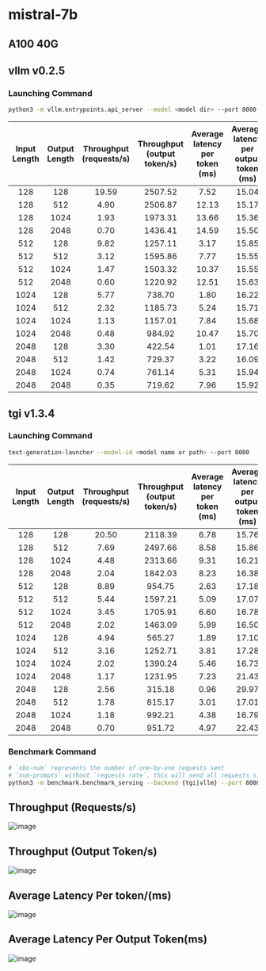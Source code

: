 
# mistral-7b

## A100 40G

## vllm v0.2.5

### Launching Command
```sh
python3 -m vllm.entrypoints.api_server --model <model dir> --port 8080 --disable-log-requests
```

| Input Length | Output Length | Throughput (requests/s) | Throughput (output token/s) | Average latency per token (ms) | Average latency per output token (ms) |
| :----------: | :-----------: | :---------------------: | :-------------------------: | :----------------------------: | :-----------------------------------: |
|     128      |      128      |          19.59          |           2507.52           |              7.52              |                 15.04                 |
|     128      |      512      |          4.90           |           2506.87           |             12.13              |                 15.17                 |
|     128      |     1024      |          1.93           |           1973.31           |             13.66              |                 15.36                 |
|     128      |     2048      |          0.70           |           1436.41           |             14.59              |                 15.50                 |
|     512      |      128      |          9.82           |           1257.11           |              3.17              |                 15.85                 |
|     512      |      512      |          3.12           |           1595.86           |              7.77              |                 15.55                 |
|     512      |     1024      |          1.47           |           1503.32           |             10.37              |                 15.55                 |
|     512      |     2048      |          0.60           |           1220.92           |             12.51              |                 15.63                 |
|     1024     |      128      |          5.77           |           738.70            |              1.80              |                 16.22                 |
|     1024     |      512      |          2.32           |           1185.73           |              5.24              |                 15.71                 |
|     1024     |     1024      |          1.13           |           1157.01           |              7.84              |                 15.68                 |
|     1024     |     2048      |          0.48           |           984.92            |             10.47              |                 15.70                 |
|     2048     |      128      |          3.30           |           422.54            |              1.01              |                 17.16                 |
|     2048     |      512      |          1.42           |           729.37            |              3.22              |                 16.09                 |
|     2048     |     1024      |          0.74           |           761.14            |              5.31              |                 15.94                 |
|     2048     |     2048      |          0.35           |           719.62            |              7.96              |                 15.92                 |

## tgi v1.3.4

### Launching Command

```sh
text-generation-launcher --model-id <model name or path> --port 8080  --max-batch-prefill-tokens 4096 --max-input-length 4096 --max-total-tokens 8192 --max-concurrent-requests 1024
```

| Input Length | Output Length | Throughput (requests/s) | Throughput (output token/s) | Average latency per token (ms) | Average latency per output token (ms) |
| :----------: | :-----------: | :---------------------: | :-------------------------: | :----------------------------: | :-----------------------------------: |
|     128      |      128      |          20.50          |           2118.39           |              6.78              |                 15.76                 |
|     128      |      512      |          7.69           |           2497.66           |              8.58              |                 15.86                 |
|     128      |     1024      |          4.48           |           2313.66           |              9.31              |                 16.21                 |
|     128      |     2048      |          2.04           |           1842.03           |              8.23              |                 16.38                 |
|     512      |      128      |          8.89           |           954.75            |              2.63              |                 17.18                 |
|     512      |      512      |          5.44           |           1597.21           |              5.09              |                 17.07                 |
|     512      |     1024      |          3.45           |           1705.91           |              6.60              |                 16.78                 |
|     512      |     2048      |          2.02           |           1463.09           |              5.99              |                 16.50                 |
|     1024     |      128      |          4.94           |           565.27            |              1.89              |                 17.10                 |
|     1024     |      512      |          3.16           |           1252.71           |              3.81              |                 17.28                 |
|     1024     |     1024      |          2.02           |           1390.24           |              5.46              |                 16.73                 |
|     1024     |     2048      |          1.17           |           1231.95           |              7.23              |                 21.43                 |
|     2048     |      128      |          2.56           |           315.18            |              0.96              |                 29.97                 |
|     2048     |      512      |          1.78           |           815.17            |              3.01              |                 17.01                 |
|     2048     |     1024      |          1.18           |           992.21            |              4.38              |                 16.79                 |
|     2048     |     2048      |          0.70           |           951.72            |              4.97              |                 22.43                 |

### Benchmark Command
```sh
# `obo-num` represents the number of one-by-one requests sent
# `num-prompts` without `requests rate`, this will send all requests simultaneously.
python3 -m benchmark.benchmark_serving --backend {tgi|vllm} --port 8080 --dataset ./ShareGPT_V3_unfiltered_cleaned_split.json  --tokenizer <model name or path> --obo-num 10 --input-lengths 128,512,1024,2048 --num-prompts 399 --output ./output/output.md
```



## Throughput (Requests/s)
![image](./throughput-req.png)
## Throughput (Output Token/s)
![image](./throughput-token-out.png)
## Average Latency Per token/(ms)
![image](./pertoken.png)
## Average Latency Per Output Token(ms)
![image](./per-out-token.png)